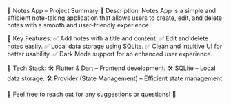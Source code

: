 📌 Notes App – Project Summary
🔹 Description:
Notes App is a simple and efficient note-taking application that allows users to create, edit, and delete notes with a smooth and user-friendly experience.

🔹 Key Features:
✅ Add notes with a title and content.
✅ Edit and delete notes easily.
✅ Local data storage using SQLite.
✅ Clean and intuitive UI for better usability.
✅ Dark Mode support for an enhanced user experience.

🔹 Tech Stack:
🛠️ Flutter & Dart – Frontend development.
🛠️ SQLite – Local data storage.
🛠️ Provider (State Management) – Efficient state management.

📩 Feel free to reach out for any suggestions or questions! 🚀
